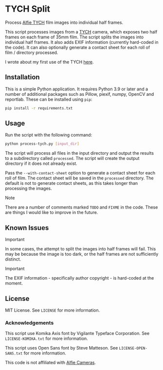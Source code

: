 # TYCH Split

Process [Alfie TYCH](https://alfiecameras.com/) film images into individual half frames.

This script processes images from a [TYCH](https://alfiecameras.com/) camera, which exposes two half frames on each frame of 35mm film. The script splits the images into individual half frames. It also adds EXIF information (currently hard-coded in the code). It can also optionally generate a contact sheet for each roll of film / directory processed.

I wrote about my first use of the TYCH [here](https://andypiper.co.uk/2023/11/27/half-frame-photography/).

## Installation

This is a simple Python application. It requires Python 3.9 or later and a number of additional packages such as Pillow, piexif, numpy, OpenCV and reportlab. These can be installed using `pip`:

```bash
pip install -r requirements.txt
```

## Usage

Run the script with the following command:

```bash
python process-tych.py [input_dir]
```

The script will process all files in the input directory and output the results to a subdirectory called `processed`. The script will create the output directory if it does not already exist.

Pass the `--with-contact-sheet` option to generate a contact sheet for each roll of film. The contact sheet will be saved in the `processed` directory. The default is not to generate contact sheets, as this takes longer than processing the images.

> [!NOTE]
> There are a number of comments marked `TODO` and `FIXME` in the code. These are things I would like to improve in the future.

## Known Issues

> [!IMPORTANT]
>  In some cases, the attempt to split the images into half frames will fail. This may be because the image is too dark, or the half frames are not sufficiently distinct.

> [!IMPORTANT]
> The EXIF information - specifically author copyright - is hard-coded at the moment.

## License

MIT License. See `LICENSE` for more information.

### Acknowledgements

This script use Komika Axis font by Vigilante Typeface Corporation. See `LICENSE-KOMIKA.txt` for more information.

This script uses Open Sans font by Steve Matteson. See `LICENSE-OPEN-SANS.txt` for more information.

This code is not affiliated with [Alfie Cameras](https://alfiecameras.com/).
